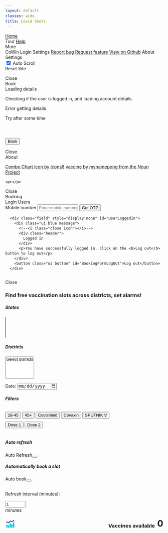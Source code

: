 ```yaml
---
layout: default
classes: wide
title: Covid Shots
---
```


<style title="inlineCSSTitle">
.filter{
  margin-top: 10px !important;
}

#vaccinesAvailableNumBlock img {
    margin-right: auto; 
    justify-self: flex-start;
    width: 32px;
    border-radius: 8px;
    cursor: pointer;
}
</style>

<link rel="stylesheet" type="text/css" href="index.css">
<link rel="stylesheet" type="text/css" href="semantic.min.css">
<link rel="stylesheet" type="text/css" href="https://cdn.datatables.net/1.10.24/css/jquery.dataTables.min.css">
<link rel="stylesheet" type="text/css" href="https://unpkg.com/intro.js@3.4.0/minified/introjs.min.css">
<link rel="stylesheet" type="text/css" href="https://cdn.datatables.net/responsive/2.2.7/css/responsive.dataTables.min.css">
<link rel="stylesheet" type="text/css" href="https://cdn.datatables.net/buttons/1.7.0/css/buttons.dataTables.min.css">

<script src="https://code.jquery.com/jquery-3.5.1.min.js" crossorigin="anonymous"></script>
<script src="semantic.min.js"></script>
<script src="components/state.min.js"></script>
<script src="js/tablesort.js"></script>
<script src="js/tata.js"></script>
<script src="js/idle.min.js"></script>
<script src="https://cdn.datatables.net/1.10.24/js/jquery.dataTables.min.js"></script>
<script src="https://cdn.datatables.net/1.10.24/js/dataTables.semanticui.min.js"></script>
<script src="https://cdn.datatables.net/responsive/2.2.7/js/dataTables.responsive.js"></script>
<script src="https://cdn.datatables.net/buttons/1.7.0/js/dataTables.buttons.min.js"></script>

<script src="https://unpkg.com/dayjs@1.8.21/dayjs.min.js"></script>
<script src="https://unpkg.com/dayjs@1.8.21/plugin/customParseFormat.js"></script>
<script>dayjs.extend(window.dayjs_plugin_customParseFormat);</script>

<script src="https://unpkg.com/intro.js@3.4.0/minified/intro.min.js"></script>
<script src="https://unpkg.com/node-forge@0.7.0/dist/forge.min.js"></script><!--Crypto-->


<!--START https://codepen.io/desirecode/pen/MJPJqV-->
<a href="#" id="scrollToTop" style="display: none; z-index:9999"><span></span></a>
<!--END-->

 <div class="ui top sidebar" id="topBar" style="display:none">
    <p id="AutoRefreshRecordGif">&nbsp;⬤</p>
    <p>&nbsp;Refreshing in </p>
    <p id="AutoRefreshRecordTimeRemaing"></p>
    <p>&nbsp;seconds </p>
  </div>

<div class="ui blue inverted menu">
  <a href="https://covidshots.in/?" class="item" target="_self" rel="noopener noreferrer">Home</a>
  <!--<a class="item"></a>-->
  <div class="right menu">
    <a class="item" id="siteTour">Tour</a>
    <a href="https://github.com/lihas/covidshots/blob/gh-pages/Readme.md" class="item" target="_blank" rel="noopener noreferrer">Help</a>
<!---->
  <div class="ui dropdown item" id="navbarMoreBtn">
    More
    <i class="dropdown icon"></i>
    <div class="menu">
      <a class="item" target="_blank" rel="noopener noreferrer" id="BookingSettingsDialogButton" title="Booking settings and user log-in"><i class="blue arrow circle right icon"></i>CoWin Login</a>
      <a class="item" target="_blank" rel="noopener noreferrer" id="SettingsDialogButton"><i class="cog icon"></i>Settings</a>
      <a class="item" href="https://github.com/lihas/covidshots/issues" target="_blank" rel="noopener noreferrer"><i class="bug icon"></i>Report bug</a>
      <a class="item" href="https://github.com/lihas/covidshots/issues" target="_blank" rel="noopener noreferrer"><i class="magic icon"></i>Request feature</a>
      <a class="item" href="https://github.com/Covid19Efforts/covidshots" target="_blank" rel="noopener noreferrer"><i class="github icon"></i>View on Github</a>
      <a class="item" target="_blank" rel="noopener noreferrer" id="AboutDialogButton"><i class="info circle icon"></i>About</a>
    </div>
  </div>
<!---->
  </div>
</div>

<div class="ui modal" id="SettingsDialogModal">
  <div class="header">Settings</div>
  <div class="scrolling content">

  <div class="ui toggle checkbox" id="SettingAutoScroll">
  <input type="checkbox" name="public" checked="checked" id="SettingAutoScrollInput">
  <label title="When ON auto scrolls to table when results are available">Auto Scroll</label>
  </div>

  <div class="ui button" id="SettingResetSite">Reset Site</div>
    <p></p>
  </div>
  <div class="actions">
    <div class="ui cancel button">Close</div>
  </div>
</div>

<!--dialog start-->
<div class="ui modal" id="BookViaTableCellClickModal">
  <div class="header">Book</div>
  <div class="scrolling content" style="min-height:200px;">

<div class="ui icon message" data-type="loading_anim">
  <i class="notched circle loading icon"></i>
  <div class="content">
    <div class="header">
      Loading details
    </div>
    <p>Checking if the user is logged in, and loading account details.</p>
  </div>
</div>


<div class="ui icon message" data-type="error_message">
  <i class="x icon"></i>
  <div class="content">
    <div class="header">
      Error getting details
    </div>
    <p data-type="error_message_content">Try after some time</p>
  </div>
</div>

<h4 class="ui sub header" style="display:inline;" data-type="vaccine_name"></h4>
<br />
<h4 class="ui sub header" style="display:inline;" data-type="centre_name"></h4>

<!--<span style="display:none" data-type="vaccine_select">
<h4 class="ui sub header" style="display:inline;">Vaccine&nbsp;</h4>
  <select name="Vaccine" class="ui fluid dropdown">
  </select>
</span>-->

<div class="ui warning message" style="display:none" data-type="user_select_warn">
  <div class="header">
    No user can be booked for this vaccine type
  </div>
  <p></p>
</div>

<span style="display:none; margin-top:10px;" data-type="user_select">
<h4 class="ui sub header" style="display:inline;">User&nbsp;</h4>
  <select name="User" class="ui fluid dropdown">
  </select>
</span>

<span style="display:none; margin-top:10px;" data-type="slots_select">
<h4 class="ui sub header" style="display:inline;">Slots&nbsp;</h4>
  <select name="User" class="ui fluid dropdown">
  </select>
</span>

<button class="ui primary disabled button" onclick="VaccineInfoCardFinalBookClicked(this)" data-type="book_button" style="margin-top:10px;" data-book-payload="" data-book-userId="" data-book-centrename="">Book</button>

  </div>
  <div class="actions">
    <div class="ui cancel button">Close</div>
  </div>
</div>
<!--dialog end-->


<div class="ui modal" id="AboutDialogModal">
  <div class="header">About</div>
  <div class="scrolling content">

  <a href="https://icons8.com/icon/f35ivmW8y15E/combo-chart">Combo Chart icon by Icons8</a>
  <a href="https://thenounproject.com/search/?q=vaccine&i=2196600">vaccine by mynamepong from the Noun Project</a>

    <p></p>
  </div>
  <div class="actions">
    <div class="ui cancel button">Close</div>
  </div>
</div>


<div class="ui modal" id="BookingSettings">
  <div class="header">Booking</div>
  <div class="scrolling content">
<!--TAB START-->
    <div class="ui top attached tabular menu">
      <a class="active item" data-tab="Login">Login</a>
      <a class="item" data-tab="accounts" id="BookingAccountDetails">Users</a>
      <a class="item" data-tab="BookingTab" style="display:none" id="BookingBookingSettings">Booking</a>
      <a class="item" data-tab="Fourth" style="display:none">Fourth</a>
    </div>
  <div class="ui bottom attached active tab segment" data-tab="Login">

 <div class="ui segment">   
  <form class="ui form" onsubmit="return false;">
      <div class="field" id="InputMobileNumber">
        <label>Mobile number</label>
        <input type="tel" name="mobileNumber" placeholder="Enter mobile number" minlength="10" maxlength="10" size="13" id="BookingFormOtpMobileNumber">
        <button class="ui button"  id="BookingFormgetOtpBtn">Get OTP</button>
      </div>
      <div class="field" style="display:none" id="InputOtpToVerify">
        <label>Enter OTP</label>
        <input type="number" name="otpObtained" id="otpObtained" placeholder="Enter OTP ...">
        <button class="ui button"  id="BookingFormChangeNumberBtn">Change Number</button>
        <button class="ui button"  id="BookingFormResendOtpBtn">Resend OTP</button>
        <button class="ui button blue" id="BookingFormVerifyOtpBtn">Validate OTP</button>
      </div>
      
      <div class="field" style="display:none" id="UserLoggedIn">
        <div class="ui blue message">
          <!--<i class="close icon"></i>-->
          <div class="header">
            Logged in
          </div>
          <p>You have successfully logged in. click on the <b>Log out</b> button to log out</p>
        </div>
        <button class="ui button" id="BookingFormLogOut">Log out</button>
      </div>

</form>


<p></p>
<p></p>
  <div class="ui inverted dimmer" id="BookingFormDimmer">
    <div class="ui loader"></div>
  </div>
  <p></p>
</div>

  </div>
  <div class="ui bottom attached tab segment" data-tab="accounts" id="BookingAccountsList">
  <!--2nd tab-->
  <div class="field" style="display:none" id="NoUsersRegisteredMessage">
        <div class="ui yellow message">
          <div class="header">
            No users
          </div>
          <p>There are no users registered with your account. Please add then from <a href="https://www.cowin.gov.in/home" target="_blank">CoWin portal.</a></p>
        </div>
      </div>
      <!--table-->
    <table id="bookingAccountDetails" class="display cell-border" width="100%"><thead></thead></table>
  <!--2nd tab end-->
  </div>
  <div class="ui bottom attached tab segment" data-tab="BookingTab">
    <!--Third tab-->
    <!--Template start-->
    <template id="BkgDlgBkgStngCardTemplate">
    <div class="ui card fluid BkgDlgBookingSettings" data-card-user=""><!--data-card-user="" will contain user ID-->
  <div class="content">
    
<div class="ui toggle checkbox" style="float:right;">
  <input type="checkbox" name="BookingDialogBookingSettingEnabledAutoBook" id="BookingDialogBookingSettingEnabledAutoBook" onchange="OnClickBookingDialogBookingSettingEnabledAutoBook(this)">
  <label for="BookingDialogBookingSettingEnabledAutoBook">Enable Autobook</label>
</div>
    <div class="header" data-card-tag="userName"><!--eg. Sahil Singh--></div>
   </div> 

    <div class="content" style="padding:0;">
    <div class="ui blurring segment" style="border:none;">
        <div class="ui inverted active dimmer" id="BookingDialogBookingSettingDimmer">
            <div class="content">
                <h2 class="ui header">
                        <p style="color:#ae1957;">Disabled</p>
                    <div class="sub header">Use Enable Autobook button to enable auto booking for this user</div>
                </h2>
            </div>
        </div>
    
      <p></p>
      <!---->
       <h4 class="ui sub header" style="display:inline;">Vaccines&nbsp;</h4>
        
        <div class="ui checkbox">
        <input id="BookingDialogBookingVaccineAny" type="checkbox" onclick="OnBkgDlgSettingVaccine(this)" data-vaccine-name="any">
        <label for="BookingDialogBookingVaccineAny">Any&nbsp;</label>
        </div>

        <div class="ui checkbox">
        <input id="BookingDialogBookingVaccineCovishield" type="checkbox" onclick="OnBkgDlgSettingVaccine(this)" data-vaccine-name="covishield">
        <label for="BookingDialogBookingVaccineCovishield">Covishield&nbsp;</label>
        </div>

        <div class="ui checkbox">
        <input id="BookingDialogBookingVaccineCovaxin" type="checkbox" onclick="OnBkgDlgSettingVaccine(this)" data-vaccine-name="covaxin">
        <label for="BookingDialogBookingVaccineCovaxin">Covaxin&nbsp;</label>
        </div>

        <div class="ui checkbox">
        <input id="BookingDialogBookingVaccineSputnikV" type="checkbox" onclick="OnBkgDlgSettingVaccine(this)" data-vaccine-name="sputnikv">
        <label for="BookingDialogBookingVaccineSputnikV">SPUTNIK V&nbsp;</label>
        </div>

        <!--Delay-->
        <br/>
        <br/>
        <h4 class="ui sub header" style="display:inline;">Delay&nbsp;</h4>
        <div class="ui selection dropdown" id="BookingDialogBookingSettingsDelay">
        <input type="hidden" name="Delay">
        <i class="dropdown icon"></i>
        <div class="default text">Delay</div>
        <div class="upward menu">
          <div class="item" data-value="now">Now</div>
          <div class="item" data-value="today">Today</div>
          <div class="item" data-value="tomorrow">Tomorrow</div>
        </div>
        </div>

      <!---->
      </div>
    </div>
  </div>
  </template>
  <!--Template end-->
    <!--Third tab end-->
  </div>
  <div class="ui bottom attached tab segment" data-tab="Fourth">
    <!--Fourth tab-->
  </div>
<!--TAB END-->
    <p></p>
  </div>
  <div class="actions">
    <!--<div class="ui approve button">Approve</div>
    <div class="ui button">Neutral</div>-->
    <div class="ui cancel button">Close</div>
  </div>
</div>

<h3 class="ui header">Find free vaccination slots across districts, set alarms!</h3>

<h5 class="ui header">States</h5>
<select name="states" multiple="" class="ui fluid dropdown" id="states">
</select>


<h5 class="ui header">Districts</h5>
<select name="districts" multiple="" class="ui fluid dropdown disabled" id="districts">
    <option>Select districts</option>
</select>

<label for="dateInput">Date:</label>
<input type="date" id="dateInput" name="dateInput" />




<h5 class="ui header">Filters</h5>
<button class="ui toggle button filter grey basic" id="filter_age_18_45">18-45</button>
<button class="ui toggle button filter grey basic" id="filter_age_45_plus">45+</button>
<button class="ui toggle button filter grey basic" id="filter_vaccine_covishield">Covishield</button>
<button class="ui toggle button filter grey basic" id="filter_vaccine_covaxin">Covaxin</button>
<button class="ui toggle button filter grey basic" id="filter_vaccine_sputnikv">SPUTNIK V</button>
<br />
<button class="ui toggle button filter grey basic" id="filter_vaccine_dose_1">Dose 1</button>
<button class="ui toggle button filter grey basic" id="filter_vaccine_dose_2">Dose 2</button>
<br /><br />

<h5 class="ui header">Auto refresh</h5>

<div class="toggle ui animated button" tabindex="0" id="btn_auto_refresh" style="float:left">
      <div class="hidden content">Auto Refresh</div>
      <div class="visible content">
      <i class="big sync alternate icon"></i>
      </div>
</div>


<button class="circular ui icon button" id="alarm_vaccine">
  <i class="big bell slash icon" id="alarm_vaccine_icon"></i>
</button>

<h5 class="ui header">Automatically book a slot</h5>

<div class="ui animated button" tabindex="0" id="btn_auto_book" style="float:left">
      <div class="hidden content">Auto book</div>
      <div class="visible content">
      <i class="big sync alternate icon"></i>
      </div>
</div>

<button class="circular ui icon button" id="BookingSettings_btn" title="Booking settings and user log-in">
  <i class="big cog icon" id="BookingSettings_btn_icon"></i>
</button>

<br />
<br />

Refresh interval (minutes):
<div class="ui right labeled input disabled" id="input_auto_refresh_interval_parent">
<input type="number" placeholder="Enter time..." id="input_auto_refresh_interval" name="input_auto_refresh_interval" min="1" max="600" value="1">
<div class="ui basic label">
minutes
</div>
</div>

<br/>
<div style="display: flex; width: 100%;float: right;flex-direction: row; align-content: flex-end; align-items: flex-end;justify-items: flex-end;" id="vaccinesAvailableNumBlock">
<img src="images/icons8-combo-chart.gif" id="viewStatsImgBtn">
<h3 class="ui grey header" style="display:inline; margin:0;">Vaccines available &nbsp;</h3>
<h1 id="vaccinesAvailableNum" class="ui orange header" style="display:inline; margin:0;">0</h1>
</div>

<iframe id="viewStatsContent" framborder="0" scrolling="no" style="display:none">
</iframe>

<br />
<table id="centreList" class="display compact" width="100%"><thead></thead></table><!--https://stackoverflow.com/a/32484034/981766-->

<script src="mockApi.js?v=1.1"></script>
<script src="BridgeJsJava.js?v=1.1"></script>
<script src="util.js?v=1.1"></script>
<script src="index.js?v=1.1"></script>
<script src="persistentVars.js?v=1.1"></script>
<script src="booking.js?v=1.1"></script>
